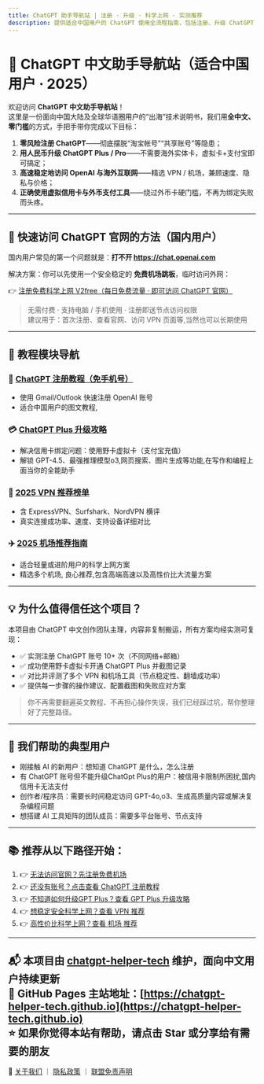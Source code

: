 ```yaml
---
title: ChatGPT 助手导航站 | 注册 · 升级 · 科学上网 · 实测推荐
description: 提供适合中国用户的 ChatGPT 使用全流程指南，包括注册、升级 ChatGPT Plus、科学上网方法、VPN/机场评测和实测推荐。
---
```

<!-- Google Analytics -->
<script async src="https://www.googletagmanager.com/gtag/js?id=G-LC9J5G7XX4"></script>
<script>
  window.dataLayer = window.dataLayer || [];
  function gtag(){dataLayer.push(arguments);}
  gtag('js', new Date());
  gtag('config', 'G-LC9J5G7XX4');
</script>


# 🤖 ChatGPT 中文助手导航站（适合中国用户 · 2025）

欢迎访问 **ChatGPT 中文助手导航站**！  
这里是一份面向中国大陆及全球华语圈用户的“出海”技术说明书，我们用**全中文、零门槛**的方式，手把手带你完成以下目标：

1. **零风险注册 ChatGPT**——彻底摆脱“淘宝帐号”“共享账号”等隐患；  
2. **用人民币升级 ChatGPT Plus / Pro**——不需要海外实体卡，虚拟卡+支付宝即可搞定；  
3. **高速稳定地访问 OpenAI 与海外互联网**——精选 VPN / 机场，兼顾速度、隐私与价格；  
4. **正确使用虚拟信用卡与外币支付工具**——绕过外币卡硬门槛，不再为绑定失败而头疼。

---

## 🚀 快速访问 ChatGPT 官网的方法（国内用户）

国内用户常见的第一个问题就是：**打不开 https://chat.openai.com**

解决方案：你可以先使用一个安全稳定的 **免费机场跳板**，临时访问外网：

👉 [注册免费科学上网 V2free（每日免费流量 · 即可访问 ChatGPT 官网）](https://w1.v2free.cc/auth/register?code=i0A3)

> 无需付费 · 支持电脑 / 手机使用 · 注册即送节点访问权限  
> 建议用于：首次注册、查看官网、访问 VPN 页面等,当然也可以长期使用

---

## 🧭 教程模块导航

### 📝 [ChatGPT 注册教程（免手机号）](https://chatgpt-helper-tech.github.io/chatgpt-register-guide/)
- 使用 Gmail/Outlook 快速注册 OpenAI 账号
- 适合中国用户的图文教程,

### 💳 [ChatGPT Plus 升级攻略](https://chatgpt-helper-tech.github.io/chatgpt-plus-guide/)
- 解决信用卡绑定问题：使用野卡虚拟卡（支付宝充值）
- 解锁 GPT-4.5、最强推理模型o3,网页搜索、图片生成等功能,在写作和编程上面当你的全能助手

### 🔐 [2025 VPN 推荐榜单](https://chatgpt-helper-tech.github.io/network-access/)
- 含 ExpressVPN、Surfshark、NordVPN 横评
- 真实连接成功率、速度、支持设备详细对比

### ✈️ [2025 机场推荐指南](https://chatgpt-helper-tech.github.io/airport-access/)
- 适合轻量或进阶用户的科学上网方案
- 精选多个机场, 良心推荐,包含高端高速以及高性价比大流量方案

---

## 💡 为什么值得信任这个项目？

本项目由 ChatGPT 中文创作团队主理，内容非复制搬运，所有方案均经实测可复现：

- ✅ 实测注册 ChatGPT 账号 10+ 次（不同网络+邮箱）
- ✅ 成功使用野卡虚拟卡开通 ChatGPT Plus 并截图记录
- ✅ 对比并评测了多个 VPN 和机场工具（节点稳定性、翻墙成功率）
- ✅ 提供每一步骤的操作建议、配置截图和失败应对方案

> 你不再需要翻遍英文教程、不再担心操作失误，我们已经踩过坑，帮你整理好了完整路径。

---

## 🎯 我们帮助的典型用户

- 刚接触 AI 的新用户：想知道 ChatGPT 是什么，怎么注册
- 有 ChatGPT 账号但不能升级ChatGpt Plus的用户：被信用卡限制所困扰,国内信用卡无法支付
- 创作者/程序员：需要长时间稳定访问 GPT-4o,o3、生成高质量内容或解决复杂编程问题
- 想搭建 AI 工具矩阵的团队成员：需要多平台账号、节点支持

---

## 📚 推荐从以下路径开始：

1. 👉 [无法访问官网？先注册免费机场](https://w1.v2free.cc/auth/register?code=i0A3)
2. 👉 [还没有账号？点击查看 ChatGPT 注册教程](https://chatgpt-helper-tech.github.io/chatgpt-register-guide/)
3. 👉 [不知道如何升级GPT Plus？查看 GPT Plus 升级攻略](https://chatgpt-helper-tech.github.io/chatgpt-plus-guide/)
4. 👉 [想稳定安全科学上网？查看 VPN 推荐](https://chatgpt-helper-tech.github.io/network-access/)
5. 👉 [高性价比科学上网？查看 机场 推荐](https://chatgpt-helper-tech.github.io/airport-access/)

---

📬 本项目由 [chatgpt-helper-tech](https://github.com/chatgpt-helper-tech) 维护，面向中文用户持续更新  
📂 GitHub Pages 主站地址：[https://chatgpt-helper-tech.github.io](https://chatgpt-helper-tech.github.io)  
⭐ 如果你觉得本站有帮助，请点击 Star 或分享给有需要的朋友  
---

📌 [关于我们](/about) ｜ [隐私政策](/privacy-policy) ｜ [联盟免责声明](/affiliate-disclosure)
